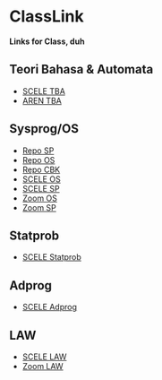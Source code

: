 <link rel="stylesheet" type="text/css" href="style.css">

# ClassLink

__Links for Class, duh__


## Teori Bahasa & Automata
* [SCELE TBA](https://scele.cs.ui.ac.id/course/view.php?id=3538)
* [AREN TBA](http://aren.cs.ui.ac.id/tba/)

## Sysprog/OS
* [Repo SP](https://github.com/fwibisono87/sp231)
* [Repo OS](https://github.com/fwibisono87/sp231)
* [Repo CBK](https://github.com/cbk2000)
* [SCELE OS](https://scele.cs.ui.ac.id/course/view.php?id=3539)
* [SCELE SP](https://scele.cs.ui.ac.id/course/view.php?id=3545)
* [Zoom OS](https://zoom.us/j/91525146304?uname=Francis%20Wibisono%20-%201906350553%20%F0%9F%8C%A0Wibisono)
* [Zoom SP](https://zoom.us/j/91036074849?uname=Francis%20Wibisono%20-%201906350553%20%F0%9F%8C%A0Wibisono)

## Statprob
* [SCELE Statprob](https://scele.cs.ui.ac.id/course/view.php?id=3531)

## Adprog
* [SCELE Adprog](https://scele.cs.ui.ac.id/course/view.php?id=3590)

## LAW
* [SCELE LAW](https://scele.cs.ui.ac.id/course/view.php?id=3547)
* [Zoom LAW](https://zoom.us/j/97148631082?uname=Francis%20Wibisono%20-%201906350553%20%F0%9F%8C%A0Wibisono)
